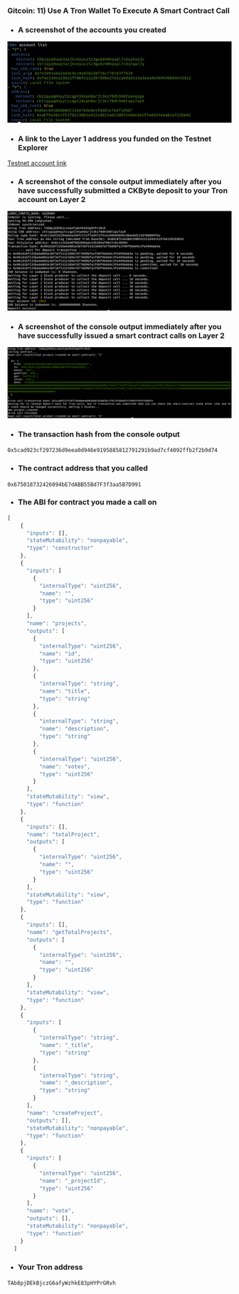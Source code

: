 ### Gitcoin: 11) Use A Tron Wallet To Execute A Smart Contract Call

- ### A screenshot of the accounts you created

<img src="https://github.com/jiddukrish/Nervos-gitcoin/blob/master/task11/screenshot1.jpg"/>

- ### A link to the Layer 1 address you funded on the Testnet Explorer

<a href="https://explorer.nervos.org/aggron/address/ckt1qyqqhmyytzcqp5j4vpmdarjl3kz70dh3m8tsps7ay9"> Testnet account link </a>

- ### A screenshot of the console output immediately after you have successfully submitted a CKByte deposit to your Tron account on Layer 2

<img src="https://github.com/jiddukrish/Nervos-gitcoin/blob/master/task11/screenshot2.png"/>

- ### A screenshot of the console output immediately after you have successfully issued a smart contract calls on Layer 2

<img src="https://github.com/jiddukrish/Nervos-gitcoin/blob/master/task11/screenshot3.png"/>

- ### The transaction hash from the console output

```0x5cad923cf297236d9eea0d946e9195885812791291b9ad7cf4092ffb2f2b9d74```

- ### The contract address that you called

```0x675018732426094bE7dABB55Bd7F3f3aa5B7D991```

- ### The ABI for contract you made a call on

```javascript
[
    {
      "inputs": [],
      "stateMutability": "nonpayable",
      "type": "constructor"
    },
    {
      "inputs": [
        {
          "internalType": "uint256",
          "name": "",
          "type": "uint256"
        }
      ],
      "name": "projects",
      "outputs": [
        {
          "internalType": "uint256",
          "name": "id",
          "type": "uint256"
        },
        {
          "internalType": "string",
          "name": "title",
          "type": "string"
        },
        {
          "internalType": "string",
          "name": "description",
          "type": "string"
        },
        {
          "internalType": "uint256",
          "name": "votes",
          "type": "uint256"
        }
      ],
      "stateMutability": "view",
      "type": "function"
    },
    {
      "inputs": [],
      "name": "totalProject",
      "outputs": [
        {
          "internalType": "uint256",
          "name": "",
          "type": "uint256"
        }
      ],
      "stateMutability": "view",
      "type": "function"
    },
    {
      "inputs": [],
      "name": "getTotalProjects",
      "outputs": [
        {
          "internalType": "uint256",
          "name": "",
          "type": "uint256"
        }
      ],
      "stateMutability": "view",
      "type": "function"
    },
    {
      "inputs": [
        {
          "internalType": "string",
          "name": "_title",
          "type": "string"
        },
        {
          "internalType": "string",
          "name": "_description",
          "type": "string"
        }
      ],
      "name": "createProject",
      "outputs": [],
      "stateMutability": "nonpayable",
      "type": "function"
    },
    {
      "inputs": [
        {
          "internalType": "uint256",
          "name": "_projectId",
          "type": "uint256"
        }
      ],
      "name": "vote",
      "outputs": [],
      "stateMutability": "nonpayable",
      "type": "function"
    }
  ]
```

- ### Your Tron address

```TAb8pjDEkBjczG6afyWzhkE83pHYPrGRvh```









